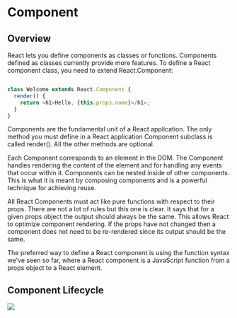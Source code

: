 # Component

## Overview

React lets you define components as classes or functions.  Components defined as classes currently provide more features.  To define a React component class, you need to extend React.Component:

```javascript

class Welcome extends React.Component {
  render() {
    return <h1>Hello, {this.props.name}</h1>;
  }
}

```

Components are the fundamental unit of a React application. The only method you must define in a React application Component subclass is called render().  All the other methods are optional.

Each Component corresponds to an element in the DOM. The Component handles rendering the content of the element and for handling any events that occur within it. Components can be nested inside of other components. This is what it is meant by composing components and is a powerful technique for achieving reuse.

All React Components must act like pure functions with respect to their props. There are not a lot of rules but this one is clear. It says that for a given props object the output should always be the same. This allows React to optimize component rendering. If the props have not changed then a component does not need to be re-rendered since its output should be the same.

The preferred way to define a React component is using the function syntax we've seen so far, where a React component is a JavaScript function from a props object to a React element. 

## Component Lifecycle

<img src="https://cdn-images-1.medium.com/max/2000/1*sn-ftowp0_VVRbeUAFECMA.png" />